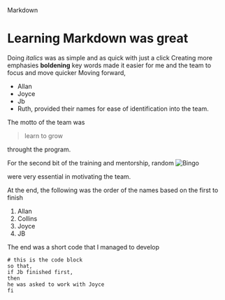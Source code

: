 Markdown 
# Learning Markdown was great
Doing *italics* was as simple and as quick with just a click
Creating more emphasies **boldening** 
key words made it easier for me and the team to focus and move quicker
Moving forward, 
* Allan
* Joyce
* Jb
* Ruth, 
provided their names for ease of identification into the team\.

The motto of the team was
>learn to grow

throught the program\.

For the second bit of the training and mentorship, 
random ![Bingo](https://img.freepik.com/free-vector/card-template-with-fireworks-party-horns_1308-3021.jpg?size=626&ext=jpg&ga=GA1.2.1849806295.1628726400) 

were very essential in motivating the team\.

At the end, 
the following was the order of the names based on the first to finish
1. Allan
2. Collins
3. Joyce
4. JB

The end was a short code that I managed to develop
```
# this is the code block 
so that,
if Jb finished first,
then
he was asked to work with Joyce
fi
````
       
  
